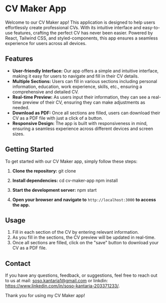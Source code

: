 # CV Maker App

Welcome to our CV Maker app! This application is designed to help users effortlessly create professional CVs. With its intuitive interface and easy-to-use features, crafting the perfect CV has never been easier. Powered by React, Tailwind CSS, and styled-components, this app ensures a seamless experience for users across all devices.

## Features
- **User-friendly Interface:** Our app offers a simple and intuitive interface, making it easy for users to navigate and fill in their CV details.
- **Multiple Sections:** Users can fill in various sections including personal information, education, work experience, skills, etc., ensuring a comprehensive and detailed CV.
- **Real-time Preview:** As users input their information, they can see a real-time preview of their CV, ensuring they can make adjustments as needed.
- **Download as PDF:** Once all sections are filled, users can download their CV as a PDF file with just a click of a button.
- **Responsive Design:** The app is built with responsiveness in mind, ensuring a seamless experience across different devices and screen sizes.

## Getting Started
To get started with our CV Maker app, simply follow these steps:

1. **Clone the repository:**
git clone <repository-url>

2. **Install dependencies:**
cd cv-maker-app
npm install

3. **Start the development server:**
npm start

4. **Open your browser and navigate to** `http://localhost:3000` **to access the app.**

## Usage
1. Fill in each section of the CV by entering relevant information.
2. As you fill in the sections, the CV preview will be updated in real-time.
3. Once all sections are filled, click on the "save" button to download your CV as a PDF file.

## Contact
If you have any questions, feedback, or suggestions, feel free to reach out to us at mail: soso.kantaria1@gmail.com or linkdin: https://www.linkedin.com/in/soso-kantaria-203371233/.

Thank you for using my CV Maker app!